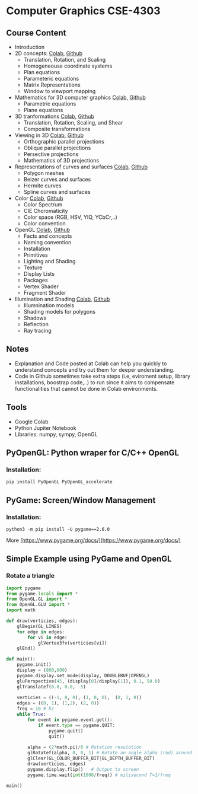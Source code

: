 # Computer Graphics CSE-4303
## Course Content
- Introduction 
- 2D concepts: [Colab](), [Github]()
    - Translation, Rotation, and Scaling
    - Homogeneouse coordinate systems
    - Plan equations
    - Parameteric equations
    - Matrix Representations
    - Window to viewport mapping
- Mathematics for 3D computer graphics [Colab](), [Github]()
    - Parametric equations
    - Plane equations
- 3D tranformations  [Colab](), [Github]()
    - Translation, Rotation, Scaling, and Shear
    - Composite transformations
- Viewing in 3D [Colab](), [Github]()
    - Orthographic parallel projections
    - Oblique parallel projections
    - Persective projections
    - Mathematics of 3D projections
- Representations of curves and surfaces [Colab](), [Github](./lectures/Represenation_of_Curves_and_Surfaces.ipynb)
    - Polygon meshes
    - Beizer curves and surfaces
    - Hermite curves
    - Spline curves and surfaces
- Color [Colab](), [Github]()
    - Color Spectrum
    - CIE Choromaticity
    - Color space (RGB, HSV, YIQ, YCbCr,..)
    - Color convention
- OpenGL [Colab](), [Github]()
    - Facts and concepts
    - Naming convention
    - Installation
    - Primitives
    - Lighting and Shading
    - Texture
    - Display Lists
    - Packages
    - Vertex Shader
    - Fragment Shader
- Illumination and Shading [Colab](), [Github]()
    - Illumnination models
    - Shading models for polygons
    - Shadows
    - Reflection
    - Ray tracing

## Notes
- Explanation and Code posted at Colab can help you quickly to understand concepts and try out them for deeper understanding.
- Code in Github sometimes take extra steps (i.e, eviroment setup, library installations, boostrap code,..) to run since it aims to compensate functionalities that cannot be done in Colab environments. 

## Tools
- Google Colab
- Python Jupiter Notebook
- Libraries: numpy, sympy, OpenGL

## PyOpenGL: Python wraper for C/C++ OpenGL
### Installation:
```
pip install PyOpenGL PyOpenGL_accelerate
```

## PyGame: Screen/Window Management
### Installation:
```
python3 -m pip install -U pygame==2.6.0
```
More [https://www.pygame.org/docs/](https://www.pygame.org/docs/)

## Simple Example using PyGame and OpenGL
### Rotate a triangle
``` python
import pygame
from pygame.locals import *
from OpenGL.GL import *
from OpenGL.GLU import *
import math

def draw(verticies, edges):
    glBegin(GL_LINES)
    for edge in edges:
        for vi in edge:
            glVertex3fv(verticies[vi])
    glEnd()

def main():
    pygame.init()
    display = (800,600)
    pygame.display.set_mode(display, DOUBLEBUF|OPENGL)
    gluPerspective(45, (display[0]/display[1]), 0.1, 50.0)
    glTranslatef(0.0, 0.0, -5)
    
    verticies = ((-1, 0, 0), (1, 0, 0),  (0, 1, 0))
    edges = ((0, 1), (1,2), (2, 0))
    freq = 10 # hz
    while True:
        for event in pygame.event.get():
            if event.type == pygame.QUIT:
                pygame.quit()
                quit()
                
        alpha = (2*math.pi)/6 # Rotation resulotion
        glRotatef(alpha, 0, 0, 1) # Rotate an angle alpha (rad) around vector(0, 0, 1) 
        glClear(GL_COLOR_BUFFER_BIT|GL_DEPTH_BUFFER_BIT)
        draw(verticies, edges)
        pygame.display.flip()   # Output to screen
        pygame.time.wait(int(1000/freq)) # milisecond T=1/freq

main()
```
